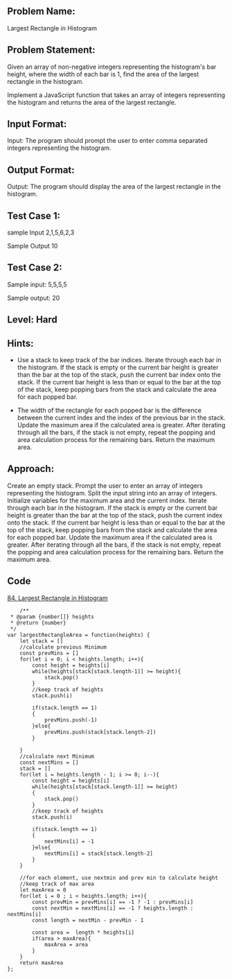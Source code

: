 ## Problem Name:
Largest Rectangle in Histogram

## Problem Statement:
Given an array of non-negative integers representing 
the histogram's bar height, where the width of each 
bar is 1, find the area of the largest rectangle in the 
histogram.

Implement a JavaScript function that takes an array 
of integers representing the histogram and returns 
the area of the largest rectangle.

## Input Format:
Input:
The program should prompt the user to enter 
comma separated integers representing the 
histogram.

## Output Format:
Output:
The program should display the 
area of the largest rectangle in 
the histogram.

## Test Case 1:
sample Input
2,1,5,6,2,3

Sample Output
10

## Test Case 2:
Sample input:
5,5,5,5

Sample output:
20

## Level: Hard

## Hints:
- Use a stack to keep track of the bar indices.
Iterate through each bar in the histogram.
If the stack is empty or the current bar height is 
greater than the bar at the top of the stack, push the 
current bar index onto the stack.
If the current bar height is less than or equal to the
 bar at the top of the stack, keep popping bars from 
the stack and calculate the area for each popped bar.

- The width of the rectangle for each popped bar 
is the difference between the current index and 
the index of the previous bar in the stack.
Update the maximum area if the calculated area 
is greater.
After iterating through all the bars, if the stack is 
not empty, repeat the popping and area 
calculation process for the remaining bars.
Return the maximum area.


## Approach:
Create an empty stack.
Prompt the user to enter an array of integers representing the histogram.
Split the input string into an array of integers.
Initialize variables for the maximum area and the current index.
Iterate through each bar in the histogram.
If the stack is empty or the current bar height is greater than the bar at the top of the stack, push the current index onto the stack.
If the current bar height is less than or equal to the bar at the top of the stack, keep popping bars from the stack and calculate the area for each popped bar.
Update the maximum area if the calculated area is greater.
After iterating through all the bars, if the stack is not empty, repeat the popping and area calculation process for the remaining bars.
Return the maximum area.

## Code
[84. Largest Rectangle in Histogram](https://leetcode.com/problems/largest-rectangle-in-histogram/submissions/994896306/)

```
    /**
 * @param {number[]} heights
 * @return {number}
 */
var largestRectangleArea = function(heights) {
    let stack = []
    //calculate previous Minimum
    const prevMins = []
    for(let i = 0; i < heights.length; i++){
        const height = heights[i]
        while(heights[stack[stack.length-1]] >= height){
            stack.pop()
        }
        //keep track of heights
        stack.push(i)

        if(stack.length == 1)
        {
            prevMins.push(-1)
        }else{
            prevMins.push(stack[stack.length-2])
        }

    }
    //calculate next Minimum
    const nextMins = []
    stack = []
    for(let i = heights.length - 1; i >= 0; i--){
        const height = heights[i]
        while(heights[stack[stack.length-1]] >= height)
        {
            stack.pop()
        }
        //keep track of heights
        stack.push(i)

        if(stack.length == 1)
        {
            nextMins[i] = -1
        }else{
            nextMins[i] = stack[stack.length-2]
        }
    }

    //for each element, use nextmin and prev min to calculate height
    //keep track of max area
    let maxArea = 0
    for(let i = 0 ; i < heights.length; i++){
        const prevMin = prevMins[i] == -1 ? -1 : prevMins[i]
        const nextMin = nextMins[i] == -1 ? heights.length : nextMins[i]
        const length = nextMin - prevMin - 1
        
        const area =  length * heights[i]
        if(area > maxArea){
            maxArea = area
        }
    }
    return maxArea
};
```